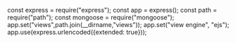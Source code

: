 const express = require("express");
const app = express();
const path = require("path");
const mongoose = require("mongoose");
app.set("views",path.join(__dirname,"views"));
app.set("view engine", "ejs");
app.use(express.urlencoded({extended: true}));